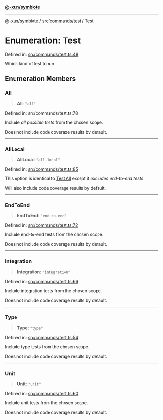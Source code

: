 [**@-xun/symbiote**](../../../../README.md)

***

[@-xun/symbiote](../../../../README.md) / [src/commands/test](../README.md) / Test

# Enumeration: Test

Defined in: [src/commands/test.ts:48](https://github.com/Xunnamius/symbiote/blob/51eddb5973356cb1aa2a534c04d214fae24d5526/src/commands/test.ts#L48)

Which kind of test to run.

## Enumeration Members

### All

> **All**: `"all"`

Defined in: [src/commands/test.ts:78](https://github.com/Xunnamius/symbiote/blob/51eddb5973356cb1aa2a534c04d214fae24d5526/src/commands/test.ts#L78)

Include _all possible tests_ from the chosen scope.

Does not include code coverage results by default.

***

### AllLocal

> **AllLocal**: `"all-local"`

Defined in: [src/commands/test.ts:85](https://github.com/Xunnamius/symbiote/blob/51eddb5973356cb1aa2a534c04d214fae24d5526/src/commands/test.ts#L85)

This option is identical to [Test.All](Test.md#all) except it _excludes end-to-end
tests_.

Will also include code coverage results by default.

***

### EndToEnd

> **EndToEnd**: `"end-to-end"`

Defined in: [src/commands/test.ts:72](https://github.com/Xunnamius/symbiote/blob/51eddb5973356cb1aa2a534c04d214fae24d5526/src/commands/test.ts#L72)

Include end-to-end tests from the chosen scope.

Does not include code coverage results by default.

***

### Integration

> **Integration**: `"integration"`

Defined in: [src/commands/test.ts:66](https://github.com/Xunnamius/symbiote/blob/51eddb5973356cb1aa2a534c04d214fae24d5526/src/commands/test.ts#L66)

Include integration tests from the chosen scope.

Does not include code coverage results by default.

***

### Type

> **Type**: `"type"`

Defined in: [src/commands/test.ts:54](https://github.com/Xunnamius/symbiote/blob/51eddb5973356cb1aa2a534c04d214fae24d5526/src/commands/test.ts#L54)

Include type tests from the chosen scope.

Does not include code coverage results by default.

***

### Unit

> **Unit**: `"unit"`

Defined in: [src/commands/test.ts:60](https://github.com/Xunnamius/symbiote/blob/51eddb5973356cb1aa2a534c04d214fae24d5526/src/commands/test.ts#L60)

Include unit tests from the chosen scope.

Does not include code coverage results by default.
